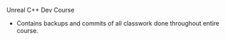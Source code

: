 Unreal C++ Dev Course
 - Contains backups and commits of all classwork done throughout entire course. 